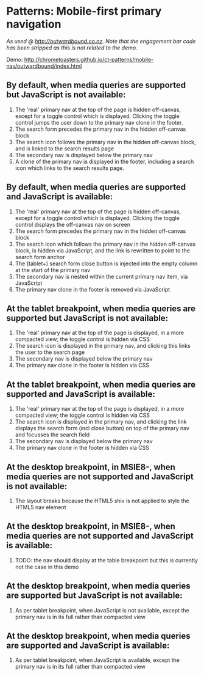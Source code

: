 # Patterns: Mobile-first primary navigation

*As used @ <http://outwardbound.co.nz>. Note that the engagement bar code has been stripped as this is not related to the demo.*

Demo: <http://chrometoasters.github.io/ct-patterns/mobile-nav/outwardbound/index.html>

## By default, when media queries are supported but JavaScript is not available:

1. The 'real' primary nav at the top of the page is hidden off-canvas, except for a toggle control which is displayed. Clicking the toggle control jumps the user down to the primary nav clone in the footer.
1. The search form precedes the primary nav in the hidden off-canvas block
1. The search icon follows the primary nav in the hidden off-canvas block, and is linked to the search results page
1. The secondary nav is displayed below the primary nav
1. A clone of the primary nav is displayed in the footer, including a search icon which links to the search results page.

## By default, when media queries are supported and JavaScript is available:

1. The 'real' primary nav at the top of the page is hidden off-canvas, except for a toggle control which is displayed. Clicking the toggle control displays the off-canvas nav on screen
1. The search form precedes the primary nav in the hidden off-canvas block
1. The search icon which follows the primary nav in the hidden off-canvas block, is hidden via JavaScript, and the link is rewritten to point to the search form anchor
1. The (tablet+) search form close button is injected into the empty column at the start of the primary nav
1. The secondary nav is nested within the current primary nav item, via JavaScript
1. The primary nav clone in the footer is removed via JavaScript

## At the tablet breakpoint, when media queries are supported but JavaScript is not available:

1. The 'real' primary nav at the top of the page is displayed, in a more compacted view; the toggle control is hidden via CSS
1. The search icon is displayed in the primary nav, and clicking this links the user to the search page
1. The secondary nav is displayed below the primary nav
1. The primary nav clone in the footer is hidden via CSS

## At the tablet breakpoint, when media queries are supported and JavaScript is available:

1. The 'real' primary nav at the top of the page is displayed, in a more compacted view; the toggle control is hidden via CSS
1. The search icon is displayed in the primary nav, and clicking the link displays the search form (incl close button) on top of the primary nav and focusses the search field
1. The secondary nav is displayed below the primary nav
1. The primary nav clone in the footer is hidden via CSS

## At the desktop breakpoint, in MSIE8-, when media queries are not supported and JavaScript is not available:

1. The layout breaks because the HTML5 shiv is not applied to style the HTML5 nav element

## At the desktop breakpoint, in MSIE8-, when media queries are not supported and JavaScript is available:

1. TODO: the nav should display at the table breakpoint but this is currently not the case in this demo

## At the desktop breakpoint, when media queries are supported but JavaScript is not available:

1. As per tablet breakpoint, when JavaScript is not available, except the primary nav is in its full rather than compacted view

## At the desktop breakpoint, when media queries are supported and JavaScript is available:

1. As per tablet breakpoint, when JavaScript is available, except the primary nav is in its full rather than compacted view
